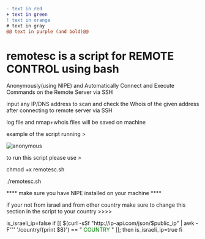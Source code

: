 ```diff
- text in red
+ text in green
! text in orange
# text in gray
@@ text in purple (and bold)@@
```

# remotesc is a script for REMOTE CONTROL using bash


Anonymously(using NIPE) and Automatically Connect and Execute Commands on the Remote Server via SSH


input any IP/DNS address to scan and check the Whois of the given address after connecting to remote server via SSH 




log file and nmap+whois files will be saved on machine

example of the script running >






![anonymous](https://github.com/Cyclop2K/remotesc/assets/137298756/c0dcba7a-5a14-4c45-b6a0-0140cbd8eebf)


to run this script please use >

chmod +x remotesc.sh

./remotesc.sh

**** make sure you have NIPE installed on your machine ****


if your not from israel and from other country make sure to change this section in the script to your country >>>>


is_israeli_ip=false
if [[ $(curl -sSf "http://ip-api.com/json/$public_ip" | awk -F'"' '/country/{print $8}') == "<span style="color: green"> COUNTRY </span>
" ]]; then
    is_israeli_ip=true
fi
